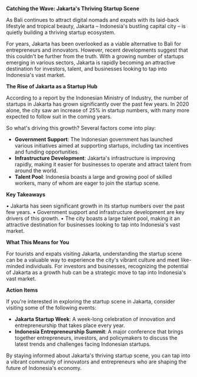 **Catching the Wave: Jakarta's Thriving Startup Scene**

As Bali continues to attract digital nomads and expats with its laid-back lifestyle and tropical beauty, Jakarta – Indonesia's bustling capital city – is quietly building a thriving startup ecosystem.

For years, Jakarta has been overlooked as a viable alternative to Bali for entrepreneurs and innovators. However, recent developments suggest that this couldn't be further from the truth. With a growing number of startups emerging in various sectors, Jakarta is rapidly becoming an attractive destination for investors, talent, and businesses looking to tap into Indonesia's vast market.

**The Rise of Jakarta as a Startup Hub**

According to a report by the Indonesian Ministry of Industry, the number of startups in Jakarta has grown significantly over the past few years. In 2020 alone, the city saw an increase of 25% in startup numbers, with many more expected to follow suit in the coming years.

So what's driving this growth? Several factors come into play:

*   **Government Support**: The Indonesian government has launched various initiatives aimed at supporting startups, including tax incentives and funding opportunities.
*   **Infrastructure Development**: Jakarta's infrastructure is improving rapidly, making it easier for businesses to operate and attract talent from around the world.
*   **Talent Pool**: Indonesia boasts a large and growing pool of skilled workers, many of whom are eager to join the startup scene.

**Key Takeaways**

•   Jakarta has seen significant growth in its startup numbers over the past few years.
•   Government support and infrastructure development are key drivers of this growth.
•   The city boasts a large talent pool, making it an attractive destination for businesses looking to tap into Indonesia's vast market.

**What This Means for You**

For tourists and expats visiting Jakarta, understanding the startup scene can be a valuable way to experience the city's vibrant culture and meet like-minded individuals. For investors and businesses, recognizing the potential of Jakarta as a growth hub can be a strategic move to tap into Indonesia's vast market.

**Action Items**

If you're interested in exploring the startup scene in Jakarta, consider visiting some of the following events:

*   **Jakarta Startup Week**: A week-long celebration of innovation and entrepreneurship that takes place every year.
*   **Indonesia Entrepreneurship Summit**: A major conference that brings together entrepreneurs, investors, and policymakers to discuss the latest trends and challenges facing Indonesian startups.

By staying informed about Jakarta's thriving startup scene, you can tap into a vibrant community of innovators and entrepreneurs who are shaping the future of Indonesia's economy.